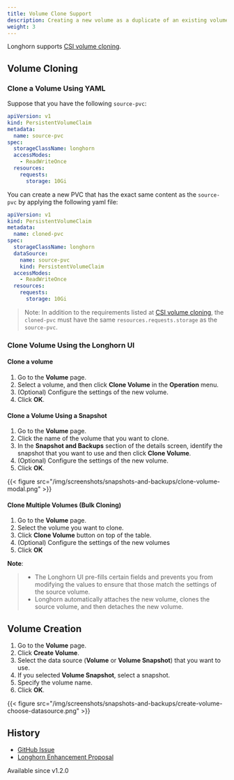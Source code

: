 ```yaml
---
title: Volume Clone Support
description: Creating a new volume as a duplicate of an existing volume
weight: 3
---
```


Longhorn supports [CSI volume cloning](https://kubernetes.io/docs/concepts/storage/volume-pvc-datasource/).


## Volume Cloning

### Clone a Volume Using YAML
Suppose that you have the following `source-pvc`:
```yaml
apiVersion: v1
kind: PersistentVolumeClaim
metadata:
  name: source-pvc
spec:
  storageClassName: longhorn
  accessModes:
    - ReadWriteOnce
  resources:
    requests:
      storage: 10Gi
```
You can create a new PVC that has the exact same content as the `source-pvc` by applying the following yaml file:
```yaml
apiVersion: v1
kind: PersistentVolumeClaim
metadata:
  name: cloned-pvc
spec:
  storageClassName: longhorn
  dataSource:
    name: source-pvc
    kind: PersistentVolumeClaim
  accessModes:
    - ReadWriteOnce
  resources:
    requests:
      storage: 10Gi
```

> Note:
> In addition to the requirements listed at [CSI volume cloning](https://kubernetes.io/docs/concepts/storage/volume-pvc-datasource/),
> the `cloned-pvc` must have the same `resources.requests.storage` as the `source-pvc`.


### Clone Volume Using the Longhorn UI

#### Clone a volume
1. Go to the **Volume** page.
2. Select a volume, and then click **Clone Volume** in the **Operation** menu.
3. (Optional) Configure the settings of the new volume.
4. Click **OK**.

#### Clone a Volume Using a Snapshot
1. Go to the **Volume** page.
2. Click the name of the volume that you want to clone.
3. In the **Snapshot and Backups** section of the details screen, identify the snapshot that you want to use and then click **Clone Volume**.
4. (Optional) Configure the settings of the new volume.
5. Click **OK**.

{{< figure src="/img/screenshots/snapshots-and-backups/clone-volume-modal.png" >}}

#### Clone Multiple Volumes (Bulk Cloning)
1. Go to the **Volume** page.
2. Select the volume you want to clone.
3. Click **Clone Volume** button on top of the table.
4. (Optional) Configure the settings of the new volumes
5. Click **OK**


**Note**:
> - The Longhorn UI pre-fills certain fields and prevents you from modifying the values to ensure that those match the settings of the source volume.
> - Longhorn automatically attaches the new volume, clones the source volume, and then detaches the new volume.


## Volume Creation
1. Go to the **Volume** page.
2. Click **Create Volume**.
3. Select the data source (**Volume** or **Volume Snapshot**) that you want to use.
4. If you selected **Volume Snapshot**, select a snapshot.
5. Specify the volume name.
6. Click **OK**.

{{< figure src="/img/screenshots/snapshots-and-backups/create-volume-choose-datasource.png" >}}

## History
- [GitHub Issue](https://github.com/longhorn/longhorn/issues/1815)
- [Longhorn Enhancement Proposal](https://github.com/longhorn/longhorn/pull/2864)

Available since v1.2.0
